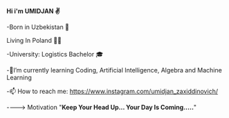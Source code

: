 **Hi i'm UMIDJAN ✌** 

-Born in Uzbekistan 👶

Living In Poland 🏃🏻

-University: Logistics Bachelor 🎓

-🌱I’m currently learning Coding, Artificial Intelligence, Algebra and Machine Learning 

-📫 How to reach me: https://www.instagram.com/umidjan_zaxiddinovich/

----> Motivation "**Keep Your Head Up... Your Day Is Coming.....**"
